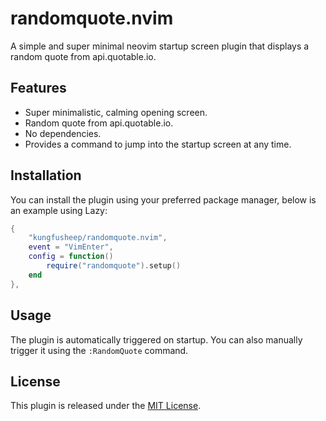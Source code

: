 # randomquote.nvim

A simple and super minimal neovim startup screen plugin that displays a random quote from api.quotable.io.

## Features

- Super minimalistic, calming opening screen.
- Random quote from api.quotable.io.
- No dependencies.
- Provides a command to jump into the startup screen at any time.

## Installation

You can install the plugin using your preferred package manager, below is an example using Lazy:

```lua
{
    "kungfusheep/randomquote.nvim",
    event = "VimEnter",
    config = function()
        require("randomquote").setup()
    end
},
```

## Usage

The plugin is automatically triggered on startup. You can also manually trigger it using the `:RandomQuote` command.

## License

This plugin is released under the [MIT License](https://opensource.org/licenses/MIT).

